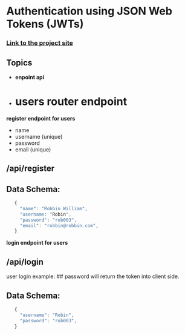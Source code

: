 # Authentication using JSON Web Tokens (JWTs)
### <a href="https://relaxed-fermat-a20695.netlify.app/index.html">Link to the project site</a>
## Topics
- **enpoint api**
- # users router endpoint 

**register endpoint for users**
  - name
  - username (unique)
  - password
  - email (unique)
 

 ## /api/register  


## Data Schema:

 ```js 
    {
      "name": "Robbin William",
      "username: "Robin",
      "password": "rob003",
      "email": "robbin@robbin.com",
    }
```
**login endpoint for users**

## /api/login 

user login example: ## password will return the token into client side.
## Data Schema: 
 ```js
    {
      "username": "Robin",
      "password": "rob003",
    }
```

